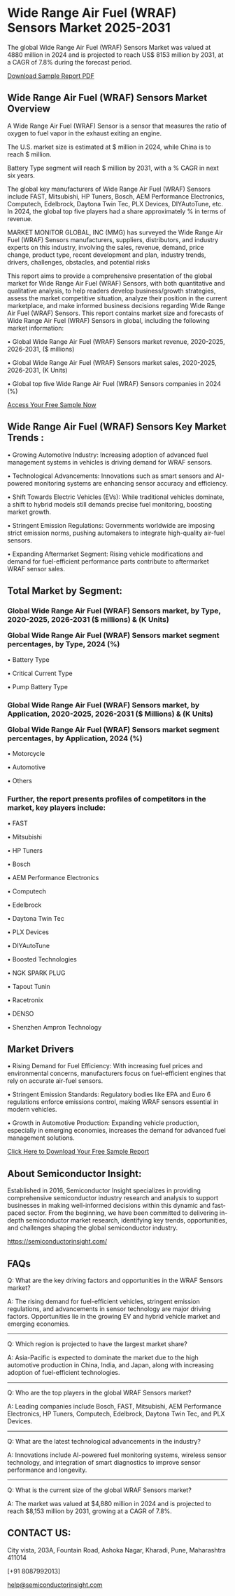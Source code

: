 <h1>Wide Range Air Fuel (WRAF) Sensors Market 2025-2031</h1>

The global Wide Range Air Fuel (WRAF) Sensors Market was valued at 4880 million in 2024 and is projected to reach US$ 8153 million by 2031, at a CAGR of 7.8% during the forecast period.

[Download Sample Report PDF
](https://semiconductorinsight.com/download-sample-report/?product_id=88376)

<h2>Wide Range Air Fuel (WRAF) Sensors Market Overview</h2>

A Wide Range Air Fuel (WRAF) Sensor is a sensor that measures the ratio of oxygen to fuel vapor in the exhaust exiting an engine.

The U.S. market size is estimated at $ million in 2024, while China is to reach $ million.

Battery Type segment will reach $ million by 2031, with a % CAGR in next six years.

The global key manufacturers of Wide Range Air Fuel (WRAF) Sensors include FAST, Mitsubishi, HP Tuners, Bosch, AEM Performance Electronics, Computech, Edelbrock, Daytona Twin Tec, PLX Devices, DIYAutoTune, etc. In 2024, the global top five players had a share approximately % in terms of revenue.

MARKET MONITOR GLOBAL, INC (MMG) has surveyed the Wide Range Air Fuel (WRAF) Sensors manufacturers, suppliers, distributors, and industry experts on this industry, involving the sales, revenue, demand, price change, product type, recent development and plan, industry trends, drivers, challenges, obstacles, and potential risks

This report aims to provide a comprehensive presentation of the global market for Wide Range Air Fuel (WRAF) Sensors, with both quantitative and qualitative analysis, to help readers develop business/growth strategies, assess the market competitive situation, analyze their position in the current marketplace, and make informed business decisions regarding Wide Range Air Fuel (WRAF) Sensors. This report contains market size and forecasts of Wide Range Air Fuel (WRAF) Sensors in global, including the following market information:

•	Global Wide Range Air Fuel (WRAF) Sensors market revenue, 2020-2025, 2026-2031, ($ millions)

•	Global Wide Range Air Fuel (WRAF) Sensors market sales, 2020-2025, 2026-2031, (K Units)

•	Global top five Wide Range Air Fuel (WRAF) Sensors companies in 2024 (%)

[Access Your Free Sample Now
](https://semiconductorinsight.com/download-sample-report/?product_id=88376)

<h2>Wide Range Air Fuel (WRAF) Sensors Key Market Trends  :</h2>

•	Growing Automotive Industry: Increasing adoption of advanced fuel management systems in vehicles is driving demand for WRAF sensors.

•	Technological Advancements: Innovations such as smart sensors and AI-powered monitoring systems are enhancing sensor accuracy and efficiency.

•	Shift Towards Electric Vehicles (EVs): While traditional vehicles dominate, a shift to hybrid models still demands precise fuel monitoring, boosting market growth.

•	Stringent Emission Regulations: Governments worldwide are imposing strict emission norms, pushing automakers to integrate high-quality air-fuel sensors.

•	Expanding Aftermarket Segment: Rising vehicle modifications and demand for fuel-efficient performance parts contribute to aftermarket WRAF sensor sales.

<h2>Total Market by Segment:</h2>

<h3>Global Wide Range Air Fuel (WRAF) Sensors market, by Type, 2020-2025, 2026-2031 ($ millions) & (K Units)

Global Wide Range Air Fuel (WRAF) Sensors market segment percentages, by Type, 2024 (%)</h3>

•	Battery Type

•	Critical Current Type

•	Pump Battery Type

<h3>Global Wide Range Air Fuel (WRAF) Sensors market, by Application, 2020-2025, 2026-2031 ($ Millions) & (K Units)

Global Wide Range Air Fuel (WRAF) Sensors market segment percentages, by Application, 2024 (%)</h3>

•	Motorcycle

•	Automotive

•	Others

<h3>Further, the report presents profiles of competitors in the market, key players include:</h3>

•	FAST

•	Mitsubishi

•	HP Tuners

•	Bosch

•	AEM Performance Electronics

•	Computech

•	Edelbrock

•	Daytona Twin Tec

•	PLX Devices

•	DIYAutoTune

•	Boosted Technologies

•	NGK SPARK PLUG

•	Tapout Tunin

•	Racetronix

•	DENSO

•	Shenzhen Ampron Technology

<h2>Market Drivers</h2>

•	Rising Demand for Fuel Efficiency: With increasing fuel prices and environmental concerns, manufacturers focus on fuel-efficient engines that rely on accurate air-fuel sensors.

•	Stringent Emission Standards: Regulatory bodies like EPA and Euro 6 regulations enforce emissions control, making WRAF sensors essential in modern vehicles.

•	Growth in Automotive Production: Expanding vehicle production, especially in emerging economies, increases the demand for advanced fuel management solutions.

[Click Here to Download Your Free Sample Report 
](https://semiconductorinsight.com/download-sample-report/?product_id=88376)

<h2>About Semiconductor Insight:</h2>

Established in 2016, Semiconductor Insight specializes in providing comprehensive semiconductor industry research and analysis to support businesses in making well-informed decisions within this dynamic and fast-paced sector. From the beginning, we have been committed to delivering in-depth semiconductor market research, identifying key trends, opportunities, and challenges shaping the global semiconductor industry.

https://semiconductorinsight.com/

<h2>FAQs</h2>

Q: What are the key driving factors and opportunities in the WRAF Sensors market?

A: The rising demand for fuel-efficient vehicles, stringent emission regulations, and advancements in sensor technology are major driving factors. Opportunities lie in the growing EV and hybrid vehicle market and emerging economies.

________________________________________

Q: Which region is projected to have the largest market share?

A: Asia-Pacific is expected to dominate the market due to the high automotive production in China, India, and Japan, along with increasing adoption of fuel-efficient technologies.

________________________________________

Q: Who are the top players in the global WRAF Sensors market?

A: Leading companies include Bosch, FAST, Mitsubishi, AEM Performance Electronics, HP Tuners, Computech, Edelbrock, Daytona Twin Tec, and PLX Devices.

________________________________________

Q: What are the latest technological advancements in the industry?

A: Innovations include AI-powered fuel monitoring systems, wireless sensor technology, and integration of smart diagnostics to improve sensor performance and longevity.

________________________________________

Q: What is the current size of the global WRAF Sensors market?

A: The market was valued at $4,880 million in 2024 and is projected to reach $8,153 million by 2031, growing at a CAGR of 7.8%.

<h2>CONTACT US:</h2>

City vista, 203A, Fountain Road, Ashoka Nagar, Kharadi, Pune, Maharashtra 411014

[+91 8087992013]

help@semiconductorinsight.com








